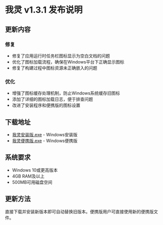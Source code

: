 # 我灵 v1.3.1 发布说明

## 更新内容

### 修复
- 修复了应用运行时任务栏图标显示为空白文档的问题
- 优化了图标加载流程，确保在Windows平台下正确显示图标
- 修复了构建过程中图标资源未正确嵌入的问题

### 优化
- 增强了图标缓存处理机制，防止Windows系统缓存旧图标
- 添加了详细的图标加载日志，便于排查问题
- 改进了安装程序和便携版的图标设置

## 下载地址
- [我灵安装版.exe](我灵安装版.exe) - Windows安装版
- [我灵便携版.exe](我灵便携版.exe) - Windows便携版

## 系统要求
- Windows 10或更高版本
- 4GB RAM及以上
- 500MB可用磁盘空间

## 更新方法
直接下载并安装新版本即可自动替换旧版本。便携版用户可直接使用新的便携版文件。 